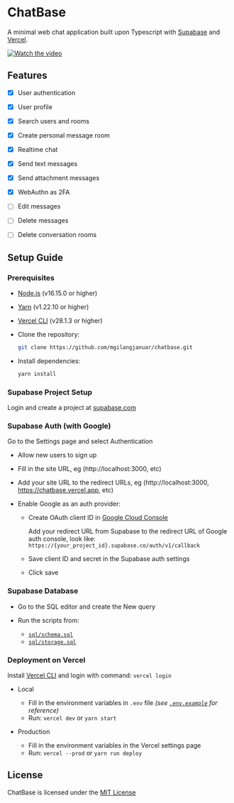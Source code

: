 # ChatBase

A minimal web chat application built upon Typescript with [Supabase](https://supabase.com) and [Vercel](https://vercel.com).

[![Watch the video](https://img.youtube.com/vi/Hglg9viFiOY/default.jpg)](https://youtu.be/Hglg9viFiOY)

## Features

- [x] User authentication
- [x] User profile
- [x] Search users and rooms
- [x] Create personal message room
- [x] Realtime chat
- [x] Send text messages
- [x] Send attachment messages
- [x] WebAuthn as 2FA
- [ ] Edit messages
- [ ] Delete messages
- [ ] Delete conversation rooms


## Setup Guide

### **Prerequisites**

- [Node.js](https://nodejs.org/en/download/) (v16.15.0 or higher)

- [Yarn](https://classic.yarnpkg.com/en/docs/install) (v1.22.10 or higher)

- [Vercel CLI](https://vercel.com/download) (v28.1.3 or higher)

- Clone the repository:

  ```bash
  git clone https://github.com/mgilangjanuar/chatbase.git
  ```

- Install dependencies:

  ```bash
  yarn install
  ```

### **Supabase Project Setup**

Login and create a project at [supabase.com](https://app.supabase.com/)

### **Supabase Auth (with Google)**

Go to the Settings page and select Authentication

- Allow new users to sign up

- Fill in the site URL, eg (http://localhost:3000, etc)

- Add your site URL to the redirect URLs, eg (http://localhost:3000, https://chatbase.vercel.app, etc)

- Enable Google as an auth provider:

  - Create OAuth client ID in [Google Cloud Console](https://console.cloud.google.com/apis/credentials)

    Add your redirect URL from Supabase to the redirect URL of Google auth console, look like: `https://{your_project_id}.supabase.co/auth/v1/callback`

  - Save client ID and secret in the Supabase auth settings

  - Click save

### **Supabase Database**

- Go to the SQL editor and create the New query

- Run the scripts from:
  - [`sql/schema.sql`](./sql/schema.sql)
  - [`sql/storage.sql`](./sql/storage.sql)


### **Deployment on Vercel**

Install [Vercel CLI](https://vercel.com/docs/cli) and login with command: `vercel login`

- Local

  - Fill in the environment variables in `.env` file _(see [`.env.example`](./.env.example) for reference)_
  - Run: `vercel dev` or `yarn start`

- Production

  - Fill in the environment variables in the Vercel settings page
  - Run: `vercel --prod` or `yarn run deploy`


## License

ChatBase is licensed under the [MIT License](./LICENSE.md)